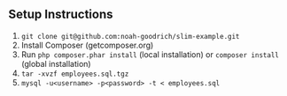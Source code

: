 ## Setup Instructions

1. `git clone git@github.com:noah-goodrich/slim-example.git`
2. Install Composer (getcomposer.org)
3. Run `php composer.phar install` (local installation)  or `composer install` (global installation)
4. `tar -xvzf employees.sql.tgz`
5. `mysql -u<username> -p<password> -t < employees.sql`
